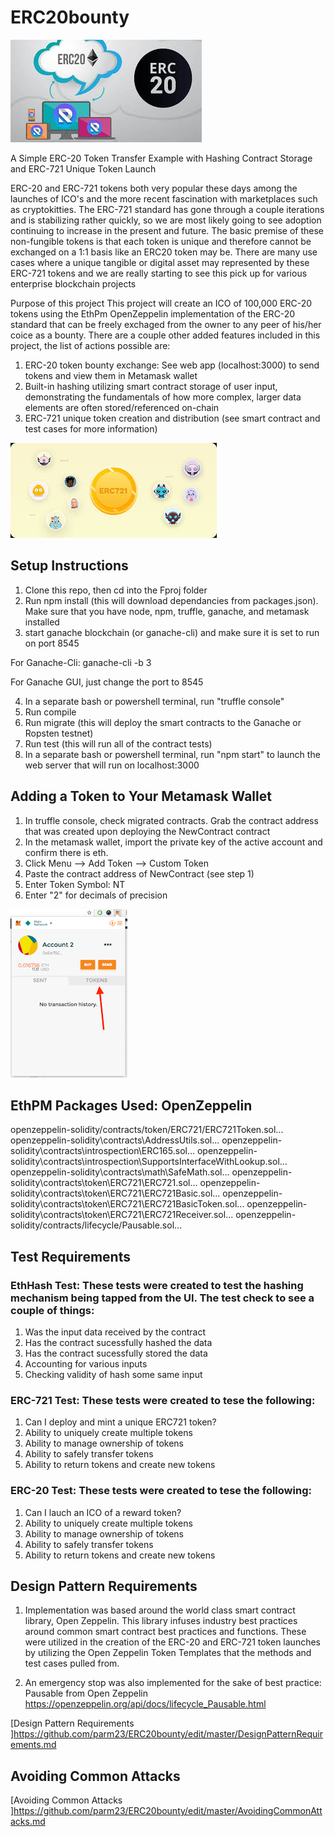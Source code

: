 
# ERC20bounty

![Screenshot](ERC20pic.jpg)


A Simple ERC-20 Token Transfer Example with Hashing Contract Storage and ERC-721 Unique Token Launch



ERC-20 and ERC-721 tokens both very popular these days among the launches of ICO's and the more recent fascination with marketplaces such as cryptokitties. The ERC-721 standard has gone through a couple iterations and is stabilizing rather quickly, so we are most likely going to see adoption continuing to increase in the present and future. The basic premise of these non-fungible tokens is that each token is unique and therefore cannot be exchanged on a 1:1 basis like an ERC20 token may be. There are many use cases where a unique tangible or digital asset may represented by these ERC-721 tokens and we are really starting to see this pick up for various enterprise blockchain projects

Purpose of this project
This project will create an ICO of 100,000 ERC-20 tokens using the EthPm OpenZeppelin implementation of the ERC-20 standard that can be freely exchaged from the owner to any peer of his/her coice as a bounty. There are a couple other added features included in this project, the list of actions possible are:

1. ERC-20 token bounty exchange: See web app (localhost:3000) to send tokens and view them in Metamask wallet
2. Built-in hashing utilizing smart contract storage of user input, demonstrating the fundamentals of how more complex, larger data elements are often stored/referenced on-chain
3. ERC-721 unique token creation and distribution (see smart contract and test cases for more information)

![Screenshot](ERC721pic.jpg)


## Setup Instructions
1. Clone this repo, then cd into the Fproj folder
2. Run npm install (this will download dependancies from packages.json). Make sure that you have node, npm, truffle, ganache, and metamask installed
3. start ganache blockchain (or ganache-cli) and make sure it is set to run on port 8545

For Ganache-Cli: ganache-cli -b 3

For Ganache GUI, just change the port to 8545

4. In a separate bash or powershell terminal, run "truffle console"
5. Run compile
6. Run migrate (this will deploy the smart contracts to the Ganache or Ropsten testnet)
7. Run test (this will run all of the contract tests)
8. In a separate bash or powershell terminal, run "npm start" to launch the web server that will run on localhost:3000

## Adding a Token to Your Metamask Wallet

1. In truffle console, check migrated contracts. Grab the contract address that was created upon deploying the NewContract contract
2. In the metamask wallet, import the private key of the active account and confirm there is eth.
3. Click Menu --> Add Token --> Custom Token
4. Paste the contract address of NewContract (see step 1)
5. Enter Token Symbol: NT
6. Enter "2" for decimals of precision

![Screenshot](metamask.png)


## EthPM Packages Used: OpenZeppelin
openzeppelin-solidity/contracts/token/ERC721/ERC721Token.sol...
openzeppelin-solidity\contracts\AddressUtils.sol...
openzeppelin-solidity\contracts\introspection\ERC165.sol...
openzeppelin-solidity\contracts\introspection\SupportsInterfaceWithLookup.sol...
openzeppelin-solidity\contracts\math\SafeMath.sol...
openzeppelin-solidity\contracts\token\ERC721\ERC721.sol...
openzeppelin-solidity\contracts\token\ERC721\ERC721Basic.sol...
openzeppelin-solidity\contracts\token\ERC721\ERC721BasicToken.sol...
openzeppelin-solidity\contracts\token\ERC721\ERC721Receiver.sol...
openzeppelin-solidity/contracts/lifecycle/Pausable.sol...

## Test Requirements

### EthHash Test: These tests were created to test the hashing mechanism being tapped from the UI. The test check to see a couple of things:

1. Was the input data received by the contract
2. Has the contract sucessfully hashed the data
3. Has the contract sucessfully stored the data 
4. Accounting for various inputs
5. Checking validity of hash some same input

### ERC-721 Test: These tests were created to tese the following:

1. Can I deploy and mint a unique ERC721 token?
2. Ability to uniquely create multiple tokens
3. Ability to manage ownership of tokens
4. Ability to safely transfer tokens
5. Ability to return tokens and create new tokens

### ERC-20 Test: These tests were created to tese the following:

1. Can I lauch an ICO of a reward token?
2. Ability to uniquely create multiple tokens
3. Ability to manage ownership of tokens
4. Ability to safely transfer tokens
5. Ability to return tokens and create new tokens

## Design Pattern Requirements

1. Implementation was based around the world class smart contract library, Open Zeppelin. This library infuses industry best practices around common smart contract best practices and functions. These were utilized in the creation of the ERC-20 and ERC-721 token launches by utilizing the Open Zeppelin Token Templates that the methods and test cases pulled from.

2. An emergency stop was also implemented for the sake of best practice: Pausable from Open Zeppelin https://openzeppelin.org/api/docs/lifecycle_Pausable.html

[Design Pattern Requirements ]https://github.com/parm23/ERC20bounty/edit/master/DesignPatternRequirements.md

## Avoiding Common Attacks

[Avoiding Common Attacks ]https://github.com/parm23/ERC20bounty/edit/master/AvoidingCommonAttacks.md











